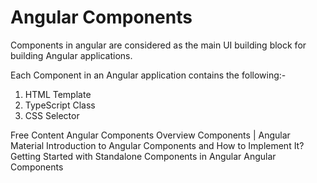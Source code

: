# Angular Components

Components in angular are considered as the main UI building block for building Angular applications.

Each Component in an Angular application contains the following:-
1. HTML Template
2. TypeScript Class
3. CSS Selector 

<ResourceGroupTitle>Free Content</ResourceGroupTitle>
<BadgeLink colorScheme='blue' badgeText='Official Website' href='https://angular.io/guide/component-overview'>Angular Components Overview</BadgeLink>
<BadgeLink colorScheme='blue' badgeText='Official Documentation' href='https://material.angular.io/components/categories'>Components | Angular Material</BadgeLink>
<BadgeLink colorScheme='yellow' badgeText='Read' href='https://www.simplilearn.com/tutorials/angular-tutorial/angular-components'>Introduction to Angular Components and How to Implement It?</BadgeLink>
<BadgeLink badgeText='Watch' href='https://www.youtube.com/watch?v=x5PZwb4XurU'>Getting Started with Standalone Components in Angular</BadgeLink>
<BadgeLink badgeText='Watch' href='https://www.youtube.com/watch?v=qkk9giUxIHs&t=7s'>Angular Components</BadgeLink>